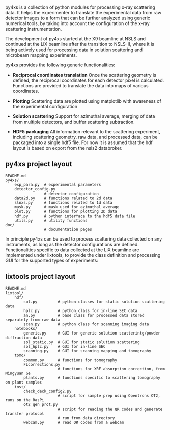 #
py4xs is a collection of python modules for processing x-ray 
scattering data. It helps the experimenter to translate the experimental data from raw detector 
images to a form that can be further analyzed using generic numerical tools, by taking into
account the configuration of the x-ray scattering instrumentation. 

The development of py4xs started at the X9 beamline at NSLS and continued at 
the LiX beamline after the transition to NSLS-II, where it is being actively used for processing 
data in solution scattering and microbeam mapping experiments.

py4xs provides the following generic functionalities:

* **Reciprocal coordinates translation** Once the scattering geometry is defined,
  the reciprocal coordinates for each detector pixel is calculated. Functions are 
  provided to translate the data into maps of various coordinates.

* **Plotting** Scattering data are plotted using matplotlib with awareness of 
  the experimental configuration

* **Solution scattering** Support for azimuthal average, merging of data from 
  multiple detectors, and buffer scattering subtraction.

* **HDF5 packaging** All information relevant to the scattering experiment, including
  scattering geometry, raw data, and processed data, can be packaged into a single
  hdf5 file. For now it is assumed that the hdf layout is based on export from the 
  nsls2 databroker.

## py4xs project layout

    README.md        
    py4xs/
        exp_para.py  # experimental parameters
        detector_config.py
                     # detector configuration
        data2d.py    # functions related to 2d data
        slnxs.py     # functions related to 1d data
        mask.py      # mask used for azimuthal average
        plot.py      # functions for plotting 2D data
        hdf.py       # python interface to the hdf5 data file 
        utils.py     # utility functions
    doc/             
                     # documentation pages

In principle py4xs can be used to process scattering data collected on any instruments, as long
as the detector configurations are defined. Functionalities specific to data collected at the LiX 
beamline are implemented under lixtools, to provide the class definition and processing GUI for 
the supported types of experiments: 

## lixtools project layout

    README.md        
    lixtool/
        hdf/
            sol.py         # python classes for static solution scattering data
            hplc.py        # python class for in-line SEC data
            an.py          # base class for processed data stored separately from raw data 
            scan.py        # python class for scanning imaging data
        notebooks/
            generic.py     # GUI for generic solution scatterintg/powder diffraction data
            sol_static.py  # GUI for static solution scattering
            sol_hplc.py    # GUI for in-line SEC
            scanning.py    # GUI for scanning mapping and tomography
        tomo/
            common.py      # functions for tomography
            FLcorrections.py
                           # functions for XRF absorption correction, from Mingyuan Ge
            plants.py      # functions specific to scattering tomography on plant samples
        inst/
            check_deck_config2.py
                           # script for sample prep using Opentrons OT2, runs on the RasPi 
            ot2_gen_prot.py
                           # script for reading the QR codes and generate transfer protocol
                           # run from data directory
            webcam.py      # read QR codes from a webcam




